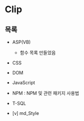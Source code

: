 # Clip


## 목록

  - ASP(VB) 
    + 함수 목록 만들었음
    
  - CSS
  - DOM
  - JavaScript
  - NPM : NPM 및 관련 패키지 사용법
  - T-SQL
  - [v] md_Style





